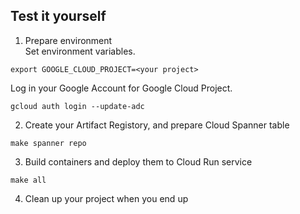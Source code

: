 ## Test it yourself

1. Prepare environment  
Set environment variables.
```
export GOOGLE_CLOUD_PROJECT=<your project>
```
Log in your Google Account for Google Cloud Project.
```
gcloud auth login --update-adc
```

2. Create your Artifact Registory, and prepare Cloud Spanner table
```
make spanner repo
```

3. Build containers and deploy them to Cloud Run service
```
make all
```

4. Clean up your project when you end up

